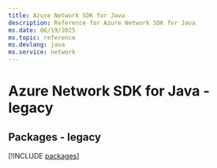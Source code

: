 ```yaml
---
title: Azure Network SDK for Java
description: Reference for Azure Network SDK for Java
ms.date: 06/19/2025
ms.topic: reference
ms.devlang: java
ms.service: network
---
```

# Azure Network SDK for Java - legacy
## Packages - legacy
[!INCLUDE [packages](network-index.md)]